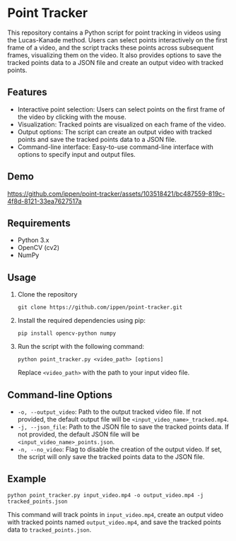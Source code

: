 # Point Tracker

This repository contains a Python script for point tracking in videos using the Lucas-Kanade method. Users can select points interactively on the first frame of a video, and the script tracks these points across subsequent frames, visualizing them on the video. It also provides options to save the tracked points data to a JSON file and create an output video with tracked points.

## Features

- Interactive point selection: Users can select points on the first frame of the video by clicking with the mouse.
- Visualization: Tracked points are visualized on each frame of the video.
- Output options: The script can create an output video with tracked points and save the tracked points data to a JSON file.
- Command-line interface: Easy-to-use command-line interface with options to specify input and output files.

## Demo

https://github.com/ippen/point-tracker/assets/103518421/bc487559-819c-4f8d-8121-33ea7627517a


## Requirements

- Python 3.x
- OpenCV (cv2)
- NumPy

## Usage

1. Clone the repository
    ```
    git clone https://github.com/ippen/point-tracker.git
    ```

2. Install the required dependencies using pip:

    ```
    pip install opencv-python numpy
    ```

3. Run the script with the following command:

    ```
    python point_tracker.py <video_path> [options]
    ```

    Replace `<video_path>` with the path to your input video file.

## Command-line Options

- `-o, --output_video`: Path to the output tracked video file. If not provided, the default output file will be `<input_video_name>_tracked.mp4`.
- `-j, --json_file`: Path to the JSON file to save the tracked points data. If not provided, the default JSON file will be `<input_video_name>_points.json`.
- `-n, --no_video`: Flag to disable the creation of the output video. If set, the script will only save the tracked points data to the JSON file.

## Example

```
python point_tracker.py input_video.mp4 -o output_video.mp4 -j tracked_points.json
```

This command will track points in `input_video.mp4`, create an output video with tracked points named `output_video.mp4`, and save the tracked points data to `tracked_points.json`.
